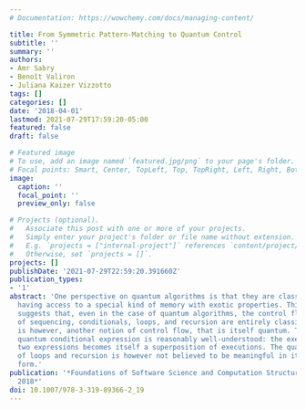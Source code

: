 ```yaml
---
# Documentation: https://wowchemy.com/docs/managing-content/

title: From Symmetric Pattern-Matching to Quantum Control
subtitle: ''
summary: ''
authors:
- Amr Sabry
- Benoît Valiron
- Juliana Kaizer Vizzotto
tags: []
categories: []
date: '2018-04-01'
lastmod: 2021-07-29T17:59:20-05:00
featured: false
draft: false

# Featured image
# To use, add an image named `featured.jpg/png` to your page's folder.
# Focal points: Smart, Center, TopLeft, Top, TopRight, Left, Right, BottomLeft, Bottom, BottomRight.
image:
  caption: ''
  focal_point: ''
  preview_only: false

# Projects (optional).
#   Associate this post with one or more of your projects.
#   Simply enter your project's folder or file name without extension.
#   E.g. `projects = ["internal-project"]` references `content/project/deep-learning/index.md`.
#   Otherwise, set `projects = []`.
projects: []
publishDate: '2021-07-29T22:59:20.391660Z'
publication_types:
- '1'
abstract: 'One perspective on quantum algorithms is that they are classical algorithms
  having access to a special kind of memory with exotic properties. This perspective
  suggests that, even in the case of quantum algorithms, the control flow notions
  of sequencing, conditionals, loops, and recursion are entirely classical. There
  is however, another notion of control flow, that is itself quantum. The notion of
  quantum conditional expression is reasonably well-understood: the execution of the
  two expressions becomes itself a superposition of executions. The quantum counterpart
  of loops and recursion is however not believed to be meaningful in its most general
  form.'
publication: '*Foundations of Software Science and Computation Structures, FoSSaCS
  2018*'
doi: 10.1007/978-3-319-89366-2_19
---
```

